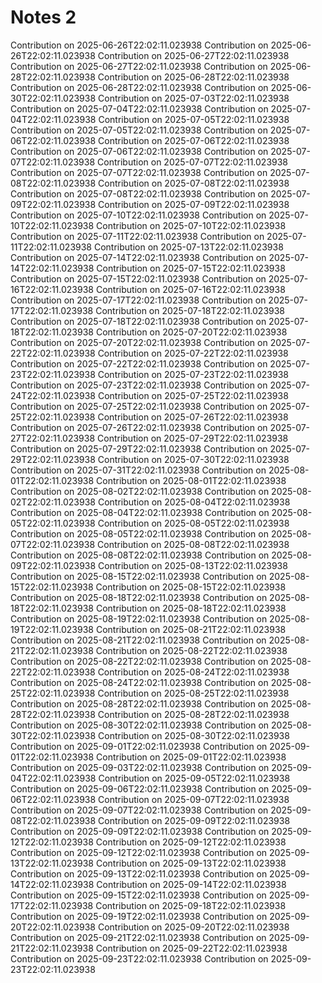 # Notes 2
Contribution on 2025-06-26T22:02:11.023938
Contribution on 2025-06-26T22:02:11.023938
Contribution on 2025-06-27T22:02:11.023938
Contribution on 2025-06-27T22:02:11.023938
Contribution on 2025-06-28T22:02:11.023938
Contribution on 2025-06-28T22:02:11.023938
Contribution on 2025-06-28T22:02:11.023938
Contribution on 2025-06-30T22:02:11.023938
Contribution on 2025-07-03T22:02:11.023938
Contribution on 2025-07-04T22:02:11.023938
Contribution on 2025-07-04T22:02:11.023938
Contribution on 2025-07-05T22:02:11.023938
Contribution on 2025-07-05T22:02:11.023938
Contribution on 2025-07-06T22:02:11.023938
Contribution on 2025-07-06T22:02:11.023938
Contribution on 2025-07-06T22:02:11.023938
Contribution on 2025-07-07T22:02:11.023938
Contribution on 2025-07-07T22:02:11.023938
Contribution on 2025-07-07T22:02:11.023938
Contribution on 2025-07-08T22:02:11.023938
Contribution on 2025-07-08T22:02:11.023938
Contribution on 2025-07-08T22:02:11.023938
Contribution on 2025-07-09T22:02:11.023938
Contribution on 2025-07-09T22:02:11.023938
Contribution on 2025-07-10T22:02:11.023938
Contribution on 2025-07-10T22:02:11.023938
Contribution on 2025-07-10T22:02:11.023938
Contribution on 2025-07-11T22:02:11.023938
Contribution on 2025-07-11T22:02:11.023938
Contribution on 2025-07-13T22:02:11.023938
Contribution on 2025-07-14T22:02:11.023938
Contribution on 2025-07-14T22:02:11.023938
Contribution on 2025-07-15T22:02:11.023938
Contribution on 2025-07-15T22:02:11.023938
Contribution on 2025-07-16T22:02:11.023938
Contribution on 2025-07-16T22:02:11.023938
Contribution on 2025-07-17T22:02:11.023938
Contribution on 2025-07-17T22:02:11.023938
Contribution on 2025-07-18T22:02:11.023938
Contribution on 2025-07-18T22:02:11.023938
Contribution on 2025-07-18T22:02:11.023938
Contribution on 2025-07-20T22:02:11.023938
Contribution on 2025-07-20T22:02:11.023938
Contribution on 2025-07-22T22:02:11.023938
Contribution on 2025-07-22T22:02:11.023938
Contribution on 2025-07-22T22:02:11.023938
Contribution on 2025-07-23T22:02:11.023938
Contribution on 2025-07-23T22:02:11.023938
Contribution on 2025-07-23T22:02:11.023938
Contribution on 2025-07-24T22:02:11.023938
Contribution on 2025-07-25T22:02:11.023938
Contribution on 2025-07-25T22:02:11.023938
Contribution on 2025-07-25T22:02:11.023938
Contribution on 2025-07-26T22:02:11.023938
Contribution on 2025-07-26T22:02:11.023938
Contribution on 2025-07-27T22:02:11.023938
Contribution on 2025-07-29T22:02:11.023938
Contribution on 2025-07-29T22:02:11.023938
Contribution on 2025-07-29T22:02:11.023938
Contribution on 2025-07-30T22:02:11.023938
Contribution on 2025-07-31T22:02:11.023938
Contribution on 2025-08-01T22:02:11.023938
Contribution on 2025-08-01T22:02:11.023938
Contribution on 2025-08-02T22:02:11.023938
Contribution on 2025-08-02T22:02:11.023938
Contribution on 2025-08-04T22:02:11.023938
Contribution on 2025-08-04T22:02:11.023938
Contribution on 2025-08-05T22:02:11.023938
Contribution on 2025-08-05T22:02:11.023938
Contribution on 2025-08-05T22:02:11.023938
Contribution on 2025-08-07T22:02:11.023938
Contribution on 2025-08-08T22:02:11.023938
Contribution on 2025-08-08T22:02:11.023938
Contribution on 2025-08-09T22:02:11.023938
Contribution on 2025-08-13T22:02:11.023938
Contribution on 2025-08-15T22:02:11.023938
Contribution on 2025-08-15T22:02:11.023938
Contribution on 2025-08-15T22:02:11.023938
Contribution on 2025-08-18T22:02:11.023938
Contribution on 2025-08-18T22:02:11.023938
Contribution on 2025-08-18T22:02:11.023938
Contribution on 2025-08-19T22:02:11.023938
Contribution on 2025-08-19T22:02:11.023938
Contribution on 2025-08-21T22:02:11.023938
Contribution on 2025-08-21T22:02:11.023938
Contribution on 2025-08-21T22:02:11.023938
Contribution on 2025-08-22T22:02:11.023938
Contribution on 2025-08-22T22:02:11.023938
Contribution on 2025-08-22T22:02:11.023938
Contribution on 2025-08-24T22:02:11.023938
Contribution on 2025-08-24T22:02:11.023938
Contribution on 2025-08-25T22:02:11.023938
Contribution on 2025-08-25T22:02:11.023938
Contribution on 2025-08-28T22:02:11.023938
Contribution on 2025-08-28T22:02:11.023938
Contribution on 2025-08-28T22:02:11.023938
Contribution on 2025-08-30T22:02:11.023938
Contribution on 2025-08-30T22:02:11.023938
Contribution on 2025-08-30T22:02:11.023938
Contribution on 2025-09-01T22:02:11.023938
Contribution on 2025-09-01T22:02:11.023938
Contribution on 2025-09-01T22:02:11.023938
Contribution on 2025-09-03T22:02:11.023938
Contribution on 2025-09-04T22:02:11.023938
Contribution on 2025-09-05T22:02:11.023938
Contribution on 2025-09-06T22:02:11.023938
Contribution on 2025-09-06T22:02:11.023938
Contribution on 2025-09-07T22:02:11.023938
Contribution on 2025-09-07T22:02:11.023938
Contribution on 2025-09-08T22:02:11.023938
Contribution on 2025-09-09T22:02:11.023938
Contribution on 2025-09-09T22:02:11.023938
Contribution on 2025-09-12T22:02:11.023938
Contribution on 2025-09-12T22:02:11.023938
Contribution on 2025-09-12T22:02:11.023938
Contribution on 2025-09-13T22:02:11.023938
Contribution on 2025-09-13T22:02:11.023938
Contribution on 2025-09-13T22:02:11.023938
Contribution on 2025-09-14T22:02:11.023938
Contribution on 2025-09-14T22:02:11.023938
Contribution on 2025-09-15T22:02:11.023938
Contribution on 2025-09-17T22:02:11.023938
Contribution on 2025-09-18T22:02:11.023938
Contribution on 2025-09-19T22:02:11.023938
Contribution on 2025-09-20T22:02:11.023938
Contribution on 2025-09-20T22:02:11.023938
Contribution on 2025-09-21T22:02:11.023938
Contribution on 2025-09-21T22:02:11.023938
Contribution on 2025-09-22T22:02:11.023938
Contribution on 2025-09-23T22:02:11.023938
Contribution on 2025-09-23T22:02:11.023938
